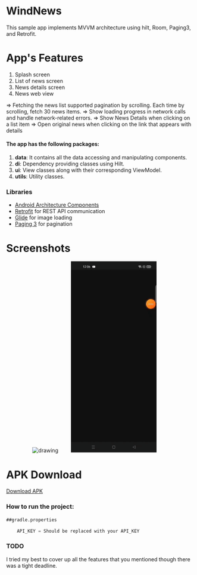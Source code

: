 # WindNews

This sample app implements MVVM architecture using hilt, Room, Paging3, and Retrofit.

# App's Features
1. Splash screen
2. List of news screen
3. News details screen
4. News web view

 => Fetching the news list  supported pagination by scrolling. Each time by scrolling, fetch 30 news items.
 => Show loading progress in network calls and handle network-related errors.
 => Show News Details when clicking on a list item 
 => Open original news when clicking on the link that appears with details

#### The app has the following packages:
1. **data**: It contains all the data accessing and manipulating components.
2. **di**: Dependency providing classes using Hilt.
3. **ui**: View classes along with their corresponding ViewModel.
4. **utils**: Utility classes.

### Libraries
* [Android Architecture Components][arch]
* [Retrofit][retrofit] for REST API communication
* [Glide][glide] for image loading
* [Paging 3][paging] for pagination


# Screenshots

<p align="center">
<img src="https://github.com/spporan/WindNews/blob/master/screenshots/Screenshot_1.jpg" alt="drawing" width="230px"/> 
<img src="screenshots/wind_news.gif" alt="drawing" width="230px" hspace="30"/>  
</p>

# APK Download
[Download APK](https://github.com/spporan/WindNews/blob/master/apk/app-debug.apk)

### How to run the project:

    ##gradle.properties
```groovy
    API_KEY = Should be replaced with your API_KEY
```
    


### TODO
I tried my best to cover up all the features that you mentioned though there was a tight deadline.



[arch]: https://developer.android.com/arch
[paging]: https://developer.android.com/topic/libraries/architecture/paging/v3-overview
[retrofit]: http://square.github.io/retrofit
[glide]: https://github.com/bumptech/glide
[hilt]: https://developer.android.com/training/dependency-injection/hilt-android
